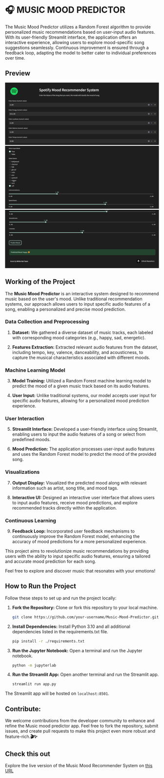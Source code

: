 # 🎧 MUSIC MOOD PREDICTOR

The Music Mood Predictor utilizes a Random Forest algorithm to provide personalized music recommendations based on user-input audio features. With its user-friendly Streamlit interface, the application offers an interactive experience, allowing users to explore mood-specific song suggestions seamlessly. Continuous improvement is ensured through a feedback loop, adapting the model to better cater to individual preferences over time.

## Preview

![Image 1](image1.png)
![Image 2](image2.png)
![Image 3](image3.png)


## Working of the Project

The **Music Mood Predictor** is an interactive system designed to recommend music based on the user's mood. Unlike traditional recommendation systems, our approach allows users to input specific audio features of a song, enabling a personalized and precise mood prediction.

### Data Collection and Preprocessing

1. **Dataset:** We gathered a diverse dataset of music tracks, each labeled with corresponding mood categories (e.g., happy, sad, energetic).

2. **Features Extraction:** Extracted relevant audio features from the dataset, including tempo, key, valence, danceability, and acousticness, to capture the musical characteristics associated with different moods.

### Machine Learning Model

3. **Model Training:** Utilized a Random Forest machine learning model to predict the mood of a given music track based on its audio features.

4. **User Input:** Unlike traditional systems, our model accepts user input for specific audio features, allowing for a personalized mood prediction experience.

### User Interaction

5. **Streamlit Interface:** Developed a user-friendly interface using Streamlit, enabling users to input the audio features of a song or select from predefined moods.

6. **Mood Prediction:** The application processes user-input audio features and uses the Random Forest model to predict the mood of the provided song.

### Visualizations

7. **Output Display:** Visualized the predicted mood along with relevant information such as artist, song title, and mood tags.

8. **Interactive UI:** Designed an interactive user interface that allows users to input audio features, receive mood predictions, and explore recommended tracks directly within the application.

### Continuous Learning

9. **Feedback Loop:** Incorporated user feedback mechanisms to continuously improve the Random Forest model, enhancing the accuracy of mood predictions for a more personalized experience.

This project aims to revolutionize music recommendations by providing users with the ability to input specific audio features, ensuring a tailored and accurate mood prediction for each song.

Feel free to explore and discover music that resonates with your emotions!


## How to Run the Project

Follow these steps to set up and run the project locally:

1. **Fork the Repository:**
   Clone or fork this repository to your local machine.

    ```bash
    git clone https://github.com/your-username/Music-Mood-Predictor.git
    ```

2. **Install Dependencies:**
   Install Python 3.10 and all additional dependencies listed in the requirements.txt file.

    ```bash
    pip install -r ./requirements.txt
    ```

3. **Run the Jupyter Notebook:**
   Open a terminal and run the Jupyter notebook.

    ```bash
    python -m jupyterlab
    ```

4. **Run the Streamlit App:**
   Open another terminal and run the Streamlit app.

    ```bash
    streamlit run app.py
    ```
  The Streamlit app will be hosted on `localhost:8501`.


## Contribute:

We welcome contributions from the developer community to enhance and refine the Music mood predictor app. Feel free to fork the repository, submit issues, and create pull requests to make this project even more robust and feature-rich.<b>🎬✨</b>

## Check this out

Explore the live version of the Music Mood Recommender System on [this URL](https://spotifysystem.azurewebsites.net/)
